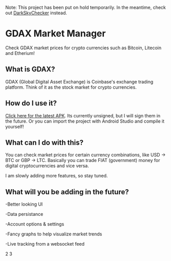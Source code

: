 Note: This project has been put on hold temporarily. In the meantime, check out [DarkSkyChecker](https://github.com/skr1p7k1dd/DarkSkyChecker) instead.

# GDAX Market Manager #

Check GDAX market prices for crypto currencies such as Bitcoin, Litecoin and Etherium!

## What is GDAX? ##

GDAX (Global Digital Asset Exchange) is Coinbase's exchange trading platform. Think of it as the stock market for crypto currencies.

## How do I use it? ##

[Click here for the latest APK](https://github.com/skr1p7k1dd/GDAXMarketManager/raw/master/APKs/app-debug-v0.1.apk). Its currently unsigned, but I will sign them in the future. Or you can import the project with Android Studio and compile it yourself!

## What can I do with this? ##

You can check market prices for certain currency combinations, like USD -> BTC or GBP -> LTC. Basically you can trade FIAT (government) money for digital cryptocurrencies and vice versa.

I am slowly adding more features, so stay tuned.

## What will you be adding in the future? ##

-Better looking UI

-Data persistance 

-Account options & settings

-Fancy graphs to help visualize market trends

-Live tracking from a websocket feed


2
3
